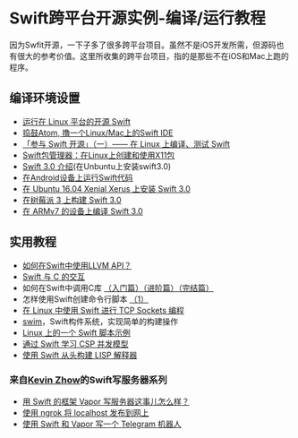 # Swift跨平台开源实例-编译/运行教程
因为Swfit开源，一下子多了很多跨平台项目。虽然不是iOS开发所需，但源码也有很大的参考价值。这里所收集的跨平台项目，指的是那些不在iOS和Mac上跑的程序。

## 编译环境设置
- [运行在 Linux 平台的开源 Swift][1]
- [捣鼓Atom, 撸一个Linux/Mac上的Swift IDE][2]
- [「参与 Swift 开源」（一）—— 在 Linux 上编译、测试 Swift][3]
- [Swift包管理器：在Linux上创建和使用X11包][4]
- [Swift 3.0 介绍][5](在Unbuntu上安装swift3.0)
- [在Android设备上运行Swift代码][6]
- [在 Ubuntu 16.04 Xenial Xerus 上安装 Swift 3.0][7]
- [在树莓派 3 上构建 Swift 3.0][8]
- [在 ARMv7 的设备上编译 Swift 3.0][9]

## 实用教程
- [如何在Swift中使用LLVM API？][10]
- [Swift 与 C 的交互][11]
- 如何在Swift中调用C库 [（入门篇）][12][（进阶篇）][13][（完结篇）][14]
- 怎样使用Swift创建命令行脚本 [（1）][15]
- [在 Linux 中使用 Swift 进行 TCP Sockets 编程][16]
- [swim][17]，Swift构件系统，实现简单的构建操作
- [Linux 上的一个 Swift 脚本示例][18]
- [通过 Swift 学习 CSP 并发模型][19]
- [使用 Swift 从头构建 LISP 解释器][20]

### 来自[Kevin Zhow][21]的Swift写服务器系列
- [用 Swift 的框架 Vapor 写服务器这事儿怎么样？][22]
- [使用 ngrok 将 localhost 发布到网上][23]
- [使用 Swift 和 Vapor 写一个 Telegram 机器人][24]

[1]:	http://swiftcafe.io/2015/12/11/swift-linux/ "运行在 Linux 平台的开源 Swift"
[2]:	http://ios.dog/simple-swift-ide-on-atom/ "[翻译]捣鼓Atom, 撸一个Linux/Mac上的Swift IDE"
[3]:	https://autolayout.club/2016/01/01/%E3%80%8C%E5%8F%82%E4%B8%8E-Swift-%E5%BC%80%E6%BA%90%E3%80%8D%EF%BC%88%E4%B8%80%EF%BC%89%E2%80%94%E2%80%94-%E5%9C%A8-Linux-%E4%B8%8A%E7%BC%96%E8%AF%91%E3%80%81%E6%B5%8B%E8%AF%95-Swift/ "「参与 Swift 开源」（一）—— 在 Linux 上编译、测试 Swift"
[4]:	http://swift.gg/2016/01/13/swift-ubuntu-x11-window-app/ "Swift包管理器：在Linux上创建和使用X11包"
[5]:	http://swift.gg/2016/02/25/introducing-swift-3-0/ "Swift 3.0 介绍"
[6]:	https://segmentfault.com/a/1190000004961116 "在Android设备上运行Swift代码"
[7]:	http://swift.gg/2016/07/19/swift-3-0-for-ubuntu-16-04-xenial-xerus/ "在 Ubuntu 16.04 Xenial Xerus 上安装 Swift 3.0"
[8]:	http://swift.gg/2016/08/29/building-swift-3-0-on-a-raspberry-pi-3/ "在树莓派 3 上构建 Swift 3.0"
[9]:	http://swift.gg/2016/10/27/building-swift-3-0-on-an-armv7-system/ "在 ARMv7 的设备上编译 Swift 3.0"
[10]:	http://www.csdn.net/article/2015-12-07/2826407-Swift
[11]:	https://realm.io/cn/news/pragma-chris-eidhof-swift-c/ "Swift 与 C 的交互"
[12]:	http://hearrain.com/2015/12/850 "如何在Swift中调用C库（入门篇）"
[13]:	http://hearrain.com/2016/01/853 "如何在Swift中调用C库（进阶篇）"
[14]:	http://hearrain.com/2016/01/855 "如何在Swift中调用C库（完结篇）"
[15]:	http://www.cocoachina.com/swift/20160121/14966.html
[16]:	http://swift.gg/2016/03/01/tcp-sockets-with-swift-on-linux/ "在 Linux 中使用 Swift 进行 TCP Sockets 编程"
[17]:	https://github.com/kylef/swim "swim"
[18]:	http://swift.gg/2016/07/12/an-example-of-scripting-with-swift-on-linux/ "Linux 上的一个 Swift 脚本示例"
[19]:	http://fengjian0106.github.io/2016/04/10/CSP-Concurrency-Patterns-In-Swift/ "通过 Swift 学习 CSP 并发模型"
[20]:	http://swift.gg/2017/03/08/building-a-lisp-from-scratch-with-swift/ "使用 Swift 从头构建 LISP 解释器"
[21]:	http://tips.producter.io/author/kevin/ "Kevin Zhow"
[22]:	http://tips.producter.io/yong-swift-de-kuang-jia-vapor-xie-fu-wu-qi-zhe-shi-er-zen-yao-yang/ "用 Swift 的框架 Vapor 写服务器这事儿怎么样？"
[23]:	http://tips.producter.io/shi-yong-ngrok-jiang-localhost-fa-bu-dao-wang-shang/ "使用 ngrok 将 localhost 发布到网上"
[24]:	http://tips.producter.io/shi-yong-swift-he-vapor-xie-yi-ge-telegram-ji-qi-ren/ "使用 Swift 和 Vapor 写一个 Telegram 机器人"